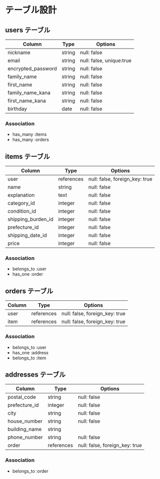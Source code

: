 # テーブル設計

## users テーブル

| Column   | Type   | Options     |
| -------- | ------ | ----------- |
| nickname  | string | null: false |
| email   | string | null: false, unique:true |
| encrypted_password  | string | null: false |
| family_name | string | null: false |
| first_name| string | null: false |
| family_name_kana | string | null: false |
| first_name_kana | string | null: false |
| birthday | date | null: false |

### Association
- has_many :items
- has_many :orders

## items テーブル

| Column | Type   | Options     |
| ------ | ------ | ----------- |
| user | references| null: false, foreign_key: true |
| name | string | null: false |
| explanation | text | null: false |
| category_id | integer | null: false |
| condition_id | integer | null: false |
| shipping_burden_id | integer | null: false |
| prefecture_id | integer | null: false |
| shipping_date_id | integer | null: false |
| price | integer | null: false |

### Association
- belongs_to :user
- has_one :order

## orders テーブル

| Column | Type   | Options      |
| ------- | ---------- | ------------------------------ |
| user | references | null: false, foreign_key: true |
| item | references | null: false, foreign_key: true |

### Association
- belongs_to :user
- has_one :address
- belongs_to :item

## addresses テーブル

| Column | Type   | Options      |
| ------- | ---------- | ------------------------------ |
| postal_code| string | null: false |
| prefecture_id | integer | null: false |
| city | string | null: false |
| house_number | string | null: false |
| building_name | string |
| phone_number | string | null: false |
| order| references | null: false, foreign_key: true

### Association
- belongs_to :order